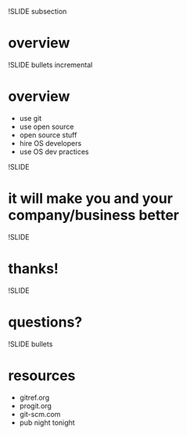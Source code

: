 !SLIDE subsection
# overview #

!SLIDE bullets incremental
# overview #

* use git
* use open source
* open source stuff
* hire OS developers
* use OS dev practices

!SLIDE
# it will make you and your company/business better #

!SLIDE
# thanks! #

!SLIDE
# questions? #

!SLIDE bullets

# resources #

* gitref.org
* progit.org
* git-scm.com
* pub night tonight